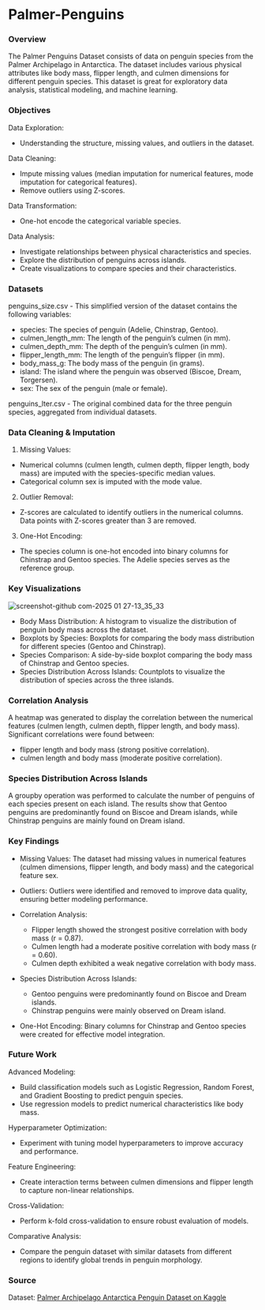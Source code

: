 # Palmer-Penguins

### Overview

The Palmer Penguins Dataset consists of data on penguin species from the Palmer Archipelago in Antarctica. The dataset includes various physical attributes like body mass, flipper length, and culmen dimensions for different penguin species. This dataset is great for exploratory data analysis, statistical modeling, and machine learning.

### Objectives

Data Exploration: 
- Understanding the structure, missing values, and outliers in the dataset.

Data Cleaning:
- Impute missing values (median imputation for numerical features, mode imputation for categorical features).
- Remove outliers using Z-scores.

Data Transformation:
- One-hot encode the categorical variable species.

Data Analysis:
- Investigate relationships between physical characteristics and species.
- Explore the distribution of penguins across islands.
- Create visualizations to compare species and their characteristics.

### Datasets

penguins_size.csv - This simplified version of the dataset contains the following variables:
- species: The species of penguin (Adelie, Chinstrap, Gentoo).
- culmen_length_mm: The length of the penguin’s culmen (in mm).
- culmen_depth_mm: The depth of the penguin’s culmen (in mm).
- flipper_length_mm: The length of the penguin’s flipper (in mm).
- body_mass_g: The body mass of the penguin (in grams).
- island: The island where the penguin was observed (Biscoe, Dream, Torgersen).
- sex: The sex of the penguin (male or female).

penguins_lter.csv - The original combined data for the three penguin species, aggregated from individual datasets.

### Data Cleaning & Imputation

1. Missing Values:
- Numerical columns (culmen length, culmen depth, flipper length, body mass) are imputed with the species-specific median values.
- Categorical column sex is imputed with the mode value.

2. Outlier Removal:
- Z-scores are calculated to identify outliers in the numerical columns. Data points with Z-scores greater than 3 are removed.

3. One-Hot Encoding:
- The species column is one-hot encoded into binary columns for Chinstrap and Gentoo species. The Adelie species serves as the reference group.
  
### Key Visualizations

![screenshot-github com-2025 01 27-13_35_33](https://github.com/user-attachments/assets/054a55cf-6894-4fbd-9b87-8a9f05c92d43)

- Body Mass Distribution: A histogram to visualize the distribution of penguin body mass across the dataset.
- Boxplots by Species: Boxplots for comparing the body mass distribution for different species (Gentoo and Chinstrap).
- Species Comparison: A side-by-side boxplot comparing the body mass of Chinstrap and Gentoo species.
- Species Distribution Across Islands: Countplots to visualize the distribution of species across the three islands.

### Correlation Analysis

A heatmap was generated to display the correlation between the numerical features (culmen length, culmen depth, flipper length, and body mass). Significant correlations were found between:

- flipper length and body mass (strong positive correlation).
- culmen length and body mass (moderate positive correlation).

### Species Distribution Across Islands

A groupby operation was performed to calculate the number of penguins of each species present on each island. The results show that Gentoo penguins are predominantly found on Biscoe and Dream islands, while Chinstrap penguins are mainly found on Dream island.

### Key Findings

- Missing Values: The dataset had missing values in numerical features (culmen dimensions, flipper length, and body mass) and the categorical feature sex.

- Outliers: Outliers were identified and removed to improve data quality, ensuring better modeling performance.

- Correlation Analysis:
  - Flipper length showed the strongest positive correlation with body mass (r = 0.87).
  - Culmen length had a moderate positive correlation with body mass (r = 0.60).
  - Culmen depth exhibited a weak negative correlation with body mass.

- Species Distribution Across Islands:
  - Gentoo penguins were predominantly found on Biscoe and Dream islands.
  - Chinstrap penguins were mainly observed on Dream island.

- One-Hot Encoding: Binary columns for Chinstrap and Gentoo species were created for effective model integration.

### Future Work

Advanced Modeling:
- Build classification models such as Logistic Regression, Random Forest, and Gradient Boosting to predict penguin species.
- Use regression models to predict numerical characteristics like body mass.

Hyperparameter Optimization:
- Experiment with tuning model hyperparameters to improve accuracy and performance.

Feature Engineering:
- Create interaction terms between culmen dimensions and flipper length to capture non-linear relationships.

Cross-Validation:
- Perform k-fold cross-validation to ensure robust evaluation of models.

Comparative Analysis:
- Compare the penguin dataset with similar datasets from different regions to identify global trends in penguin morphology.

### Source

Dataset: [Palmer Archipelago Antarctica Penguin Dataset on Kaggle](https://www.kaggle.com/datasets/parulpandey/palmer-archipelago-antarctica-penguin-data)
